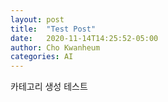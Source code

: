 ```yaml
---
layout: post
title:  "Test Post"
date:   2020-11-14T14:25:52-05:00
author: Cho Kwanheum
categories: AI
---
```


카테고리 생성 테스트
